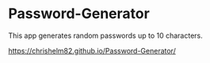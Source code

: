 # Password-Generator

This app generates random passwords up to 10 characters.

https://chrishelm82.github.io/Password-Generator/

